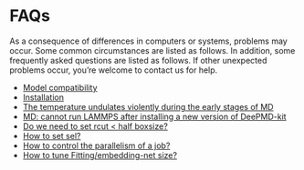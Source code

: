 # FAQs

As a consequence of differences in computers or systems, problems may occur. Some common circumstances are listed as follows.
In addition, some frequently asked questions are listed as follows.
If other unexpected problems occur, you’re welcome to contact us for help.

- [Model compatibility](model-compatability.md)
- [Installation](installation.md)
- [The temperature undulates violently during the early stages of MD](md-energy-undulation.md)
- [MD: cannot run LAMMPS after installing a new version of DeePMD-kit](md-version-compatibility.md)
- [Do we need to set rcut < half boxsize?](howtoset-rcut.md)
- [How to set sel?](howtoset-sel.md)
- [How to control the parallelism of a job?](howtoset_num_nodes.md)
- [How to tune Fitting/embedding-net size?](howtoset_netsize.md)